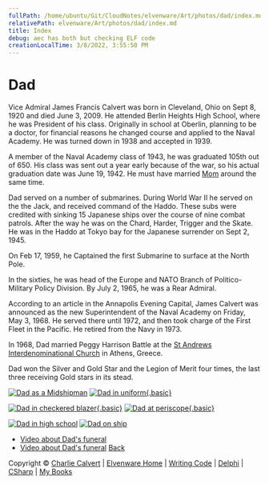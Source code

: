 ```yaml
---
fullPath: /home/ubuntu/Git/CloudNotes/elvenware/Art/photos/dad/index.md
relativePath: elvenware/Art/photos/dad/index.md
title: Index
debug: aec has both but checking ELF code
creationLocalTime: 3/8/2022, 3:55:50 PM
---
```


<!-- toc -->
<!-- tocstop -->

<div id="container">

Dad
===

Vice Admiral James Francis Calvert was born in Cleveland, Ohio on Sept
8, 1920 and died June 3, 2009. He attended Berlin Heights High School,
where he was President of his class. Originally in school at Oberlin,
planning to be a doctor, for financial reasons he changed course and
applied to the Naval Academy. He was turned down in 1938 and accepted in
1939.

A member of the Naval Academy class of 1943, he was graduated 105th out
of 650. His class was sent out a year early because of the war, so his
actual graduation date was June 19, 1942. He must have married
[Mom](../1958_08_19_Mom/Mom.html) around the same time.

Dad served on a number of submarines. During World War II he served on
the the Jack, and received command of the Haddo. These subs were
credited with sinking 15 Japanese ships over the course of nine combat
patrols. After the way he was on the Chard, Harder, Trigger and the
Skate. He was in the Haddo at Tokyo bay for the Japanese surrender on
Sept 2, 1945.

On Feb 17, 1959, he Captained the first Submarine to surface at the
North Pole.

In the sixties, he was head of the Europe and NATO Branch of
Politico-Military Policy Division. By July 2, 1965, he was a Rear
Admiral.

According to an article in the Annapolis Evening Capital, James Calvert
was announced as the new Superintendent of the Naval Academy on Friday,
May 3, 1968. He served there until 1972, and then took charge of the
First Fleet in the Pacific. He retired from the Navy in 1973.

In 1968, Dad married Peggy Harrison Battle at the [St Andrews
Interdenominational
Church](http://www.standrewsgreece.com/Site/Welcome.html) in Athens,
Greece.

Dad won the Silver and Gold Star and the Legion of Merit four times, the
last three receiving Gold stars in its stead.

<div>

[![Dad as a Midshipman](https://s3.amazonaws.com/s3bucket01.elvenware.com/elf-photos/Dad/DadMidshipman.jpg)](DadMidshipman.jpg)
[![Dad in uniform](https://s3.amazonaws.com/s3bucket01.elvenware.com/elf-photos/Dad/calve300.jpg){.basic}](calve300.jpg)

</div>

<div>

[![Dad in checkered blazer](https://s3.amazonaws.com/s3bucket01.elvenware.com/elf-photos/Dad/dad01.jpg){.basic}](dad01.jpg) [![Dad at periscope](https://s3.amazonaws.com/s3bucket01.elvenware.com/elf-photos/Dad/Dad0857819.jpg){.basic}](Dad0857819.jpg)

</div>

<div>

[![Dad in high
school](https://s3.amazonaws.com/s3bucket01.elvenware.com/elf-photos/Dad/DadInHighSchool.jpg)](DadInHighSchool.jpg)
[](https://s3.amazonaws.com/s3bucket01.elvenware.com/elf-photos/Dad/DadOnShip_s.png)
[![Dad on ship](https://s3.amazonaws.com/s3bucket01.elvenware.com/elf-photos/Dad/DadOnShip_s.png)](DadOnShip.png)

</div>

<div>

</div>

- [Video about Dad's funeral](http://www.youtube.com/watch?v=elwWK_4WE4M)
- [Video about Dad's funeral](http://youtu.be/elwWK_4WE4M)
[Back](../index_photos.html)

</div>

Copyright © [Charlie Calvert](../../../index.html) | [Elvenware
Home](../../../index.html) | [Writing
Code](../../../development/index.html) |
[Delphi](../../../development/delphi/index.html) |
[CSharp](../../../development/csharp/index.html) | [My
Books](../../../books/index.html)

</div>
